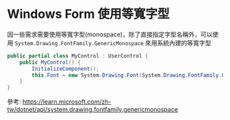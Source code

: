 # Windows Form 使用等寬字型


<!--more-->

因一些需求需要使用等寬字型(monospace)，除了直接指定字型名稱外，可以使用 `System.Drawing.FontFamily.GenericMonospace` 來用系統內建的等寬字型

```csharp
public partial class MyControl : UserControl {
    public MyControl() {
        InitializeComponent();
        this.Font = new System.Drawing.Font(System.Drawing.FontFamily.GenericMonospace, 8);
    }
}
```

參考: https://learn.microsoft.com/zh-tw/dotnet/api/system.drawing.fontfamily.genericmonospace

